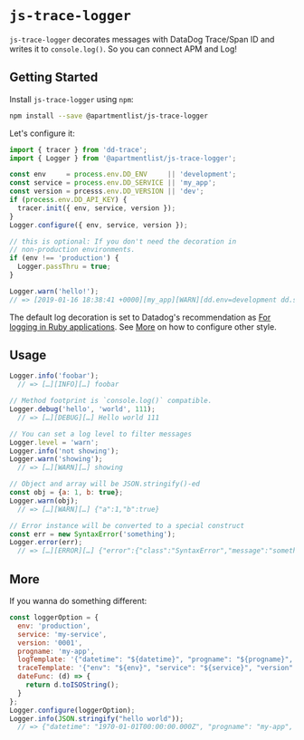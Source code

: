 # `js-trace-logger`

`js-trace-logger` decorates messages with DataDog Trace/Span ID and writes it to `console.log()`. So you can connect APM and Log!

## Getting Started

Install `js-trace-logger` using `npm`:

```bash
npm install --save @apartmentlist/js-trace-logger
```

Let's configure it:

```JavaScript
import { tracer } from 'dd-trace';
import { Logger } from '@apartmentlist/js-trace-logger';

const env     = process.env.DD_ENV     || 'development';
const service = process.env.DD_SERVICE || 'my_app';
const version = prcesss.env.DD_VERSION || 'dev';
if (process.env.DD_API_KEY) {
  tracer.init({ env, service, version });
}
Logger.configure({ env, service, version });

// this is optional: If you don't need the decoration in
// non-production environments.
if (env !== 'production') {
  Logger.passThru = true;
}

Logger.warn('hello!');
// => [2019-01-16 18:38:41 +0000][my_app][WARN][dd.env=development dd.service=my_app dd.version=dev dd.trace_id=8545847825299552251 dd.span_id=3711755234730770098] hello!
```

The default log decoration is set to Datadog's recommendation as [For logging in Ruby applications](https://docs.datadoghq.com/tracing/connect_logs_and_traces/ruby/#for-logging-in-ruby-applications). See [More](#More) on how to configure other style.

## Usage

```JavaScript
Logger.info('foobar');
  // => […][INFO][…] foobar

// Method footprint is `console.log()` compatible.
Logger.debug('hello', 'world', 111);
  // => […][DEBUG][…] Hello world 111

// You can set a log level to filter messages
Logger.level = 'warn';
Logger.info('not showing');
Logger.warn('showing');
  // => […][WARN][…] showing

// Object and array will be JSON.stringify()-ed
const obj = {a: 1, b: true};
Logger.warn(obj);
  // => […][WARN][…] {"a":1,"b":true}

// Error instance will be converted to a special construct
const err = new SyntaxError('something');
Logger.error(err);
  // => […][ERROR][…] {"error":{"class":"SyntaxError","message":"something","stacktrace":[…]}
```

## More

If you wanna do something different:

```JavaScript
const loggerOption = {
  env: 'production',
  service: 'my-service',
  version: '0001',
  progname: 'my-app',
  logTemplate: '{"datetime": "${datetime}", "progname": "${progname}", "serverity": "${severity}", "dd": ${trace}, "message": ${msg}}',
  traceTemplate: '{"env": "${env}", "service": "${service}", "version": "${version}", "trace_id": ${trace_id}, "span_id": ${span_id}}'
  dateFunc: (d) => {
    return d.toISOString();
  }
};
Logger.configure(loggerOption);
Logger.info(JSON.stringify("hello world"));
  // => {"datetime": "1970-01-01T00:00:00.000Z", "progname": "my-app", "serverity": "INFO", "dd": {"env": "production", "service": "my-service", "version": "0001", "trace_id": "1", "span_id": "1"}, "message": "hello world"}
```
